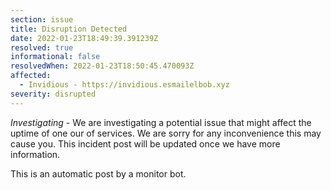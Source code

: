 ```yaml
---
section: issue
title: Disruption Detected
date: 2022-01-23T18:49:39.391239Z
resolved: true
informational: false
resolvedWhen: 2022-01-23T18:50:45.470093Z
affected:
  - Invidious - https://invidious.esmailelbob.xyz
severity: disrupted
---
```

*Investigating* - We are investigating a potential issue that might affect the uptime of one our of services. We are sorry for any inconvenience this may cause you. This incident post will be updated once we have more information.

This is an automatic post by a monitor bot.
        